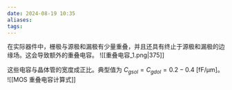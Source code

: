 ```yaml
---
date: 2024-08-19 10:35
aliases: 
tags: 
---
```

在实际器件中，栅极与源极和漏极有少量重叠，并且还具有终止于源极和漏极的边缘场。这会导致额外的重叠电容。
![[重叠电容_1.png|375]]

这些电容与晶体管的宽度成正比。典型值为 $C_{gsol}=C_{gdol}=0.2-0.4~ \left[ \mathrm{fF/\mu m} \right]$。
![[MOS 重叠电容计算式]]

